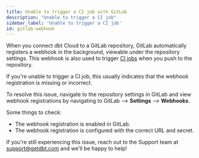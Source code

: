 ```yaml
---
title: Unable to trigger a CI job with GitLab
description: "Unable to trigger a CI job"
sidebar_label: 'Unable to trigger a CI job'
id: gitlab-webhook
---
```


When you connect dbt Cloud to a GitLab repository, GitLab automatically registers a webhook in the background, viewable under the repository settings. This webhook is also used to trigger [CI jobs](/docs/deploy/ci-jobs) when you push to the repository.

If you're unable to trigger a CI job, this usually indicates that the webhook registration is missing or incorrect.

To resolve this issue, navigate to the repository settings in GitLab and view webhook registrations by navigating to GitLab --> **Settings** --> **Webhooks**.

Some things to check:

- The webhook registration is enabled in GitLab. 
- The webhook registration is configured with the correct URL and secret.

If you're still experiencing this issue, reach out to the Support team at support@getdbt.com and we'll be happy to help!
